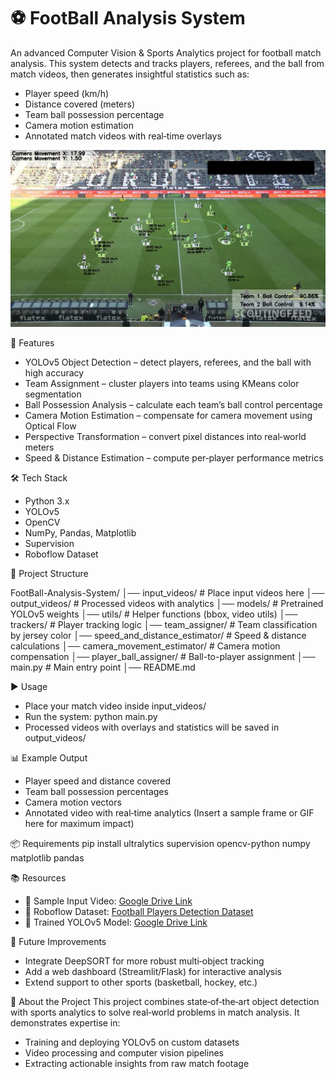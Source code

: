 # ⚽ FootBall Analysis System
An advanced Computer Vision & Sports Analytics project for football match analysis.
This system detects and tracks players, referees, and the ball from match videos, then generates insightful statistics such as:
- Player speed (km/h)
- Distance covered (meters)
- Team ball possession percentage
- Camera motion estimation
- Annotated match videos with real‑time overlays

![Output Example](output_videos/output.png)


🚀 Features
- YOLOv5 Object Detection – detect players, referees, and the ball with high accuracy
- Team Assignment – cluster players into teams using KMeans color segmentation
- Ball Possession Analysis – calculate each team’s ball control percentage
- Camera Motion Estimation – compensate for camera movement using Optical Flow
- Perspective Transformation – convert pixel distances into real‑world meters
- Speed & Distance Estimation – compute per‑player performance metrics

🛠 Tech Stack
- Python 3.x
- YOLOv5
- OpenCV
- NumPy, Pandas, Matplotlib
- Supervision
- Roboflow Dataset

📂 Project Structure

FootBall-Analysis-System/
│── input_videos/        # Place input videos here
│── output_videos/       # Processed videos with analytics
│── models/              # Pretrained YOLOv5 weights
│── utils/               # Helper functions (bbox, video utils)
│── trackers/            # Player tracking logic
│── team_assigner/       # Team classification by jersey color
│── speed_and_distance_estimator/ # Speed & distance calculations
│── camera_movement_estimator/    # Camera motion compensation
│── player_ball_assigner/         # Ball-to-player assignment
│── main.py              # Main entry point
│── README.md



▶️ Usage
- Place your match video inside input_videos/
- Run the system:
python main.py
- Processed videos with overlays and statistics will be saved in output_videos/

📊 Example Output
- Player speed and distance covered
- Team ball possession percentages
- Camera motion vectors
- Annotated video with real‑time analytics
(Insert a sample frame or GIF here for maximum impact)

📦 Requirements
pip install ultralytics supervision opencv-python numpy matplotlib pandas



📚 Resources
- 📂 Sample Input Video: [Google Drive Link](https://drive.google.com/file/d/1XD6SEx9dE-H5qBUEpfRO85Q9kMeho9LP/view?usp=drive_link)
- 📂 Roboflow Dataset: [Football Players Detection Dataset](https://universe.roboflow.com/roboflow-jvuqo/football-players-detection-3zvbc/dataset/1)
- 📂 Trained YOLOv5 Model: [Google Drive Link](https://drive.google.com/file/d/1gAsgiFV2DAbcxkcP6P-tI6Y-19ErCBTZ/view?usp=drive_link)

📌 Future Improvements
- Integrate DeepSORT for more robust multi‑object tracking
- Add a web dashboard (Streamlit/Flask) for interactive analysis
- Extend support to other sports (basketball, hockey, etc.)

🎯 About the Project
This project combines state‑of‑the‑art object detection with sports analytics to solve real‑world problems in match analysis.
It demonstrates expertise in:
- Training and deploying YOLOv5 on custom datasets
- Video processing and computer vision pipelines
- Extracting actionable insights from raw match footage
